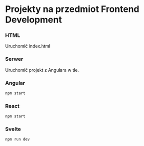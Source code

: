 # Projekty na przedmiot Frontend Development

### HTML
Uruchomić index.html

### Serwer
Uruchomić projekt z Angulara w tle.

### Angular
```sh
npm start
```

### React 
```sh
npm start
```

### Svelte
```sh
npm run dev
```